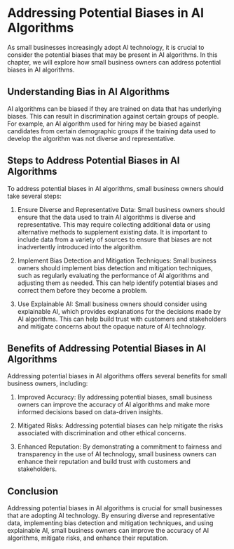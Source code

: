 Addressing Potential Biases in AI Algorithms
===================================================================================================================

As small businesses increasingly adopt AI technology, it is crucial to consider the potential biases that may be present in AI algorithms. In this chapter, we will explore how small business owners can address potential biases in AI algorithms.

Understanding Bias in AI Algorithms
-----------------------------------

AI algorithms can be biased if they are trained on data that has underlying biases. This can result in discrimination against certain groups of people. For example, an AI algorithm used for hiring may be biased against candidates from certain demographic groups if the training data used to develop the algorithm was not diverse and representative.

Steps to Address Potential Biases in AI Algorithms
--------------------------------------------------

To address potential biases in AI algorithms, small business owners should take several steps:

1. Ensure Diverse and Representative Data: Small business owners should ensure that the data used to train AI algorithms is diverse and representative. This may require collecting additional data or using alternative methods to supplement existing data. It is important to include data from a variety of sources to ensure that biases are not inadvertently introduced into the algorithm.

2. Implement Bias Detection and Mitigation Techniques: Small business owners should implement bias detection and mitigation techniques, such as regularly evaluating the performance of AI algorithms and adjusting them as needed. This can help identify potential biases and correct them before they become a problem.

3. Use Explainable AI: Small business owners should consider using explainable AI, which provides explanations for the decisions made by AI algorithms. This can help build trust with customers and stakeholders and mitigate concerns about the opaque nature of AI technology.

Benefits of Addressing Potential Biases in AI Algorithms
--------------------------------------------------------

Addressing potential biases in AI algorithms offers several benefits for small business owners, including:

1. Improved Accuracy: By addressing potential biases, small business owners can improve the accuracy of AI algorithms and make more informed decisions based on data-driven insights.

2. Mitigated Risks: Addressing potential biases can help mitigate the risks associated with discrimination and other ethical concerns.

3. Enhanced Reputation: By demonstrating a commitment to fairness and transparency in the use of AI technology, small business owners can enhance their reputation and build trust with customers and stakeholders.

Conclusion
----------

Addressing potential biases in AI algorithms is crucial for small businesses that are adopting AI technology. By ensuring diverse and representative data, implementing bias detection and mitigation techniques, and using explainable AI, small business owners can improve the accuracy of AI algorithms, mitigate risks, and enhance their reputation.
